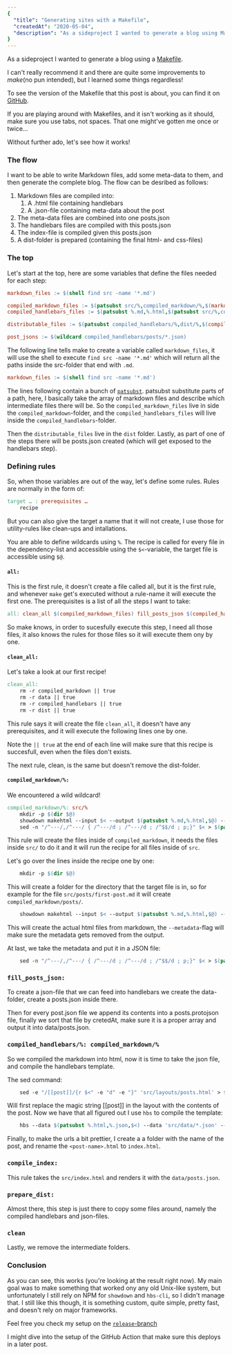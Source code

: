 ```yaml
---
{
  "title": "Generating sites with a Makefile",
  "createdAt": "2020-05-04",
  "description": "As a sideproject I wanted to generate a blog using Makefile, this is a step-by-step explanation of the Makefile powering this blog."
}
---
```


As a sideproject I wanted to generate a blog using a [Makefile](https://www.gnu.org/software/make/manual/make.html).

I can't really recommend it and there are quite some improvements to _make_(no pun intended), but I learned some things regardless!

To see the version of the Makefile that this post is about, you can find it on [GitHub](https://github.com/risc12/risc12.github.io/blob/d393078d210c71d30934ea9bf30b6bf3f047ade5/Makefile).

<aside>If you are playing around with Makefiles, and it isn't working as it should, make sure you use tabs, not spaces. That one might've gotten me once or twice...</aside>

Without further ado, let's see how it works!

### The flow
I want to be able to write Markdown files, add some meta-data to them, and then generate the complete blog. The flow can be desribed as follows:
1. Markdown files are compiled into:
    1. A .html file containing handlebars
    2. A .json-file containing meta-data about the post
2. The meta-data files are combined into one posts.json
3. The handlebars files are compiled with this posts.json
4. The index-file is compiled given this posts.json
5. A dist-folder is prepared (containing the final html- and css-files)

### The top
Let's start at the top, here are some variables that define the files needed for each step:
```makefile
markdown_files := $(shell find src -name '*.md')

compiled_markdown_files := $(patsubst src/%,compiled_markdown/%,$(markdown_files))
compiled_handlebars_files := $(patsubst %.md,%.html,$(patsubst src/%,compiled_handlebars/%,$(markdown_files)))

distributable_files := $(patsubst compiled_handlebars/%,dist/%,$(compiled_handlebar_files))

post_jsons := $(wildcard compiled_handlebars/posts/*.json)
```

The following line tells make to create a variable called `markdown_files`, it will use the shell to execute `find src -name '*.md'` which will return all the paths inside the src-folder that end with `.md`.
```makefile
markdown_files := $(shell find src -name '*.md')
```

The lines following contain a bunch of [`patsubst`](https://www.gnu.org/software/make/manual/make.html#Text-Functions). patsubst substitute parts of a path, here, I basically take the array of markdown files and describe which intermediate files there will be. So the `compiled_markdown_files` live in side the `compiled_markdown`-folder, and the `compiled_handlebars_files` will live inside the `compiled_handlebars`-folder. 

Then the `distributable_files` live in the `dist` folder. Lastly, as part of one of the steps there will be posts.json created (which will get exposed to the handlebars step).

### Defining rules
So, when those variables are out of the way, let's define some rules. Rules are normally in the form of:
```makefile
target … : prerequisites …
    recipe
```

But you can also give the target a name that it will not create, I use those for utility-rules like clean-ups and intallations.

You are able to define wildcards using `%`. The recipe is called for every file in the dependency-list and accessible using the `$<`-variable, the target file is accessible using `$@`.

#### `all:`
This is the first rule, it doesn't create a file called all, but it is the first rule, and whenever `make` get's executed without a rule-name it will execute the first one. The prerequisites is a list of all the steps I want to take:
```makefile
all: clean_all $(compiled_markdown_files) fill_posts_json $(compiled_handlebars_files) compile_index move_styles prepare_dist clean
```

So make knows, in order to sucesfully execute this step, I need all those files, it also knows the rules for those files so it will execute them ony by one.

#### `clean_all:`
Let's take a look at our first recipe!
```makefile
clean_all:
	rm -r compiled_markdown || true
	rm -r data || true
	rm -r compiled_handlebars || true
	rm -r dist || true
```

This rule says it will create the file `clean_all`, it doesn't have any prerequisites, and it will execute the following lines one by one.

Note the `|| true` at the end of each line will make sure that this recipe is succesfull, even when the files don't exists.

The next rule, clean, is the same but doesn't remove the dist-folder.

#### `compiled_markdown/%:`
We encountered a wild wildcard!
```makefile
compiled_markdown/%: src/%
	mkdir -p $(dir $@)
	showdown makehtml --input $< --output $(patsubst %.md,%.html,$@) --metadata
	sed -n "/^---/,/^---/ { /^---/d ; /^---/d ; /^$$/d ; p;}" $< > $(patsubst %.md,%.json,$@)
```

This rule will create the files inside of `compiled_markdown`, it needs the files inside `src/` to do it and it will run the recipe for all files inside of `src`.


Let's go over the lines inside the recipe one by one:
```makefile
	mkdir -p $(dir $@)
```

This will create a folder for the directory that the target file is in, so for example for the file `src/posts/first-post.md` it will create `compiled_markdown/posts/`.
```makefile
	showdown makehtml --input $< --output $(patsubst %.md,%.html,$@) --metadata
```

This will create the actual html files from markdown, the `--metadata`-flag will make sure the metadata gets removed from the output.

At last, we take the metadata and put it in a JSON file:
```makefile
	sed -n "/^---/,/^---/ { /^---/d ; /^---/d ; /^$$/d ; p;}" $< > $(patsubst %.md,%.json,$@)
```

### `fill_posts_json:`
To create a json-file that we can feed into handlebars we create the data-folder, create a posts.json inside there.

Then for every post.json file we append its contents into a posts.protojson file, finally we sort that file by cretedAt, make sure it is a proper array and output it into data/posts.json.

### `compiled_handlebars/%: compiled_markdown/%`
So we compiled the markdown into html, now it is time to take the json file, and compile the handlebars template.

The sed command:
```makefile
	sed -e "/[[post]]/{r $<" -e "d" -e "}" 'src/layouts/posts.html' > $@
```

Will first replace the magic string [[post]] in the layout with the contents of the post. Now we have that all figured out I use `hbs` to compile the template:

```makefile
	hbs --data $(patsubst %.html,%.json,$<) --data 'src/data/*.json' --data 'data/posts.json' $@ --output $(dir $@)
```
Finally, to make the urls a bit prettier, I create a a folder with the name of the post, and rename the `<post-name>.html` to `index.html`.

### `compile_index:` 
This rule takes the `src/index.html` and renders it with the `data/posts.json`.

### `prepare_dist:`
Almost there, this step is just there to copy some files around, namely the compiled handlebars and json-files.

### `clean`
Lastly, we remove the intermediate folders.

### Conclusion
As you can see, this works (you're looking at the result right now). My main goal was to make something that worked ony any old Unix-like system, but unfortunately I still rely on NPM for `showdown` and `hbs-cli`, so I didn't manage that. I still like this though, it is something custom, quite simple, pretty fast, and doesn't rely on major frameworks.

Feel free you check my setup on the [`release`-branch](https://github.com/risc12/risc12.github.io/tree/release)

I might dive into the setup of the GitHub Action that make sure this deploys in a later post.
